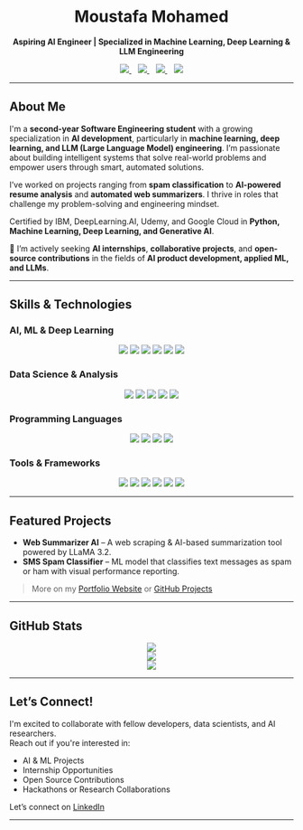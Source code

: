 <h1 align="center">Moustafa Mohamed</h1>

<p align="center">
  <b>Aspiring AI Engineer | Specialized in Machine Learning, Deep Learning & LLM Engineering</b>
</p>

<p align="center">
  <a href="https://www.linkedin.com/in/moustafamohamed01/">
    <img src="https://img.shields.io/badge/LinkedIn-0077B5?style=for-the-badge&logo=linkedin&logoColor=white" />
  </a>
  &nbsp;&nbsp;
  <a href="https://www.kaggle.com/moustafamohamed01">
    <img src="https://img.shields.io/badge/Kaggle-20BEFF?style=for-the-badge&logo=kaggle&logoColor=white" />
  </a>
  &nbsp;&nbsp;
  <a href="https://github.com/MoustafaMohamed01">
    <img src="https://img.shields.io/badge/GitHub-181717?style=for-the-badge&logo=github&logoColor=white" />
  </a>
  &nbsp;&nbsp;
  <a href="https://moustafamohamed.netlify.app/">
    <img src="https://img.shields.io/badge/Portfolio-FF5722?style=for-the-badge&logo=google-chrome&logoColor=white" />
  </a>
</p>

---

## About Me

I'm a **second-year Software Engineering student** with a growing specialization in **AI development**, particularly in **machine learning, deep learning, and LLM (Large Language Model) engineering**. I’m passionate about building intelligent systems that solve real-world problems and empower users through smart, automated solutions.

I’ve worked on projects ranging from **spam classification** to **AI-powered resume analysis** and **automated web summarizers**. I thrive in roles that challenge my problem-solving and engineering mindset.

Certified by IBM, DeepLearning.AI, Udemy, and Google Cloud in **Python, Machine Learning, Deep Learning, and Generative AI**.

📌 I’m actively seeking **AI internships**, **collaborative projects**, and **open-source contributions** in the fields of **AI product development, applied ML, and LLMs**.

---

## Skills & Technologies

### AI, ML & Deep Learning
<p align="center">
  <img src="https://img.shields.io/badge/Scikit_learn-F7931E?style=flat-square&logo=scikit-learn&logoColor=white" />
  <img src="https://img.shields.io/badge/TensorFlow-FF6F00?style=flat-square&logo=tensorflow&logoColor=white" />
  <img src="https://img.shields.io/badge/Keras-D00000?style=flat-square&logo=keras&logoColor=white" />
  <img src="https://img.shields.io/badge/PyTorch-EE4C2C?style=flat-square&logo=pytorch&logoColor=white" />
  <img src="https://img.shields.io/badge/Deep_Learning-FF6F00?style=flat-square&logo=tensorflow&logoColor=white" />
  <img src="https://img.shields.io/badge/LLMs-5e60ce?style=flat-square&logo=OpenAI&logoColor=white" />
</p>

### Data Science & Analysis
<p align="center">
  <img src="https://img.shields.io/badge/NumPy-013243?style=flat-square&logo=numpy&logoColor=white" />
  <img src="https://img.shields.io/badge/Pandas-150458?style=flat-square&logo=pandas&logoColor=white" />
  <img src="https://img.shields.io/badge/Matplotlib-ffffff?style=flat-square&logo=matplotlib&logoColor=black" />
  <img src="https://img.shields.io/badge/Seaborn-2D72B8?style=flat-square&logoColor=white" />
  <img src="https://img.shields.io/badge/Data_Preprocessing-0073CF?style=flat-square&logo=python&logoColor=white" />
</p>

### Programming Languages
<p align="center">
  <img src="https://img.shields.io/badge/Python-3776AB?style=flat-square&logo=python&logoColor=white" />
  <img src="https://img.shields.io/badge/C-A8B9CC?style=flat-square&logo=c&logoColor=white" />
  <img src="https://img.shields.io/badge/C++-00599C?style=flat-square&logo=c%2B%2B&logoColor=white" />
  <img src="https://img.shields.io/badge/SQL-4479A1?style=flat-square&logo=mysql&logoColor=white" />
</p>

### Tools & Frameworks
<p align="center">
  <img src="https://img.shields.io/badge/Jupyter-F37626?style=flat-square&logo=jupyter&logoColor=white" />
  <img src="https://img.shields.io/badge/VS_Code-007ACC?style=flat-square&logo=visual-studio-code&logoColor=white" />
  <img src="https://img.shields.io/badge/Git-F05032?style=flat-square&logo=git&logoColor=white" />
  <img src="https://img.shields.io/badge/GitHub_Actions-2088FF?style=flat-square&logo=github-actions&logoColor=white" />
  <img src="https://img.shields.io/badge/Power_BI-F2C811?style=flat-square&logo=powerbi&logoColor=black" />
  <img src="https://img.shields.io/badge/Google_Colab-F9AB00?style=flat-square&logo=googlecolab&logoColor=white" />
</p>

---

## Featured Projects

- **Web Summarizer AI** – A web scraping & AI-based summarization tool powered by LLaMA 3.2.
- **SMS Spam Classifier** – ML model that classifies text messages as spam or ham with visual performance reporting.

> More on my [Portfolio Website](https://moustafamohamed.netlify.app/) or [GitHub Projects](https://github.com/MoustafaMohamed01?tab=repositories)

---

## GitHub Stats

<p align="center">
  <img src="https://github-readme-stats.vercel.app/api?username=MoustafaMohamed01&theme=dark&hide_border=false" /><br/>
  <img src="https://github-readme-streak-stats.herokuapp.com/?user=MoustafaMohamed01&theme=dark&hide_border=false" /><br/>
  <img src="https://github-readme-stats.vercel.app/api/top-langs/?username=MoustafaMohamed01&theme=dark&layout=compact&hide_border=false" />
</p>

---

## Let’s Connect!

I'm excited to collaborate with fellow developers, data scientists, and AI researchers.  
Reach out if you're interested in:
- AI & ML Projects
- Internship Opportunities
- Open Source Contributions
- Hackathons or Research Collaborations

Let’s connect on [LinkedIn](https://www.linkedin.com/in/moustafamohamed01/)

---
